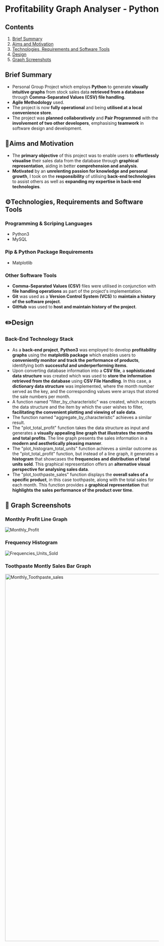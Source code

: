 # Profitability Graph Analyser - Python
## Contents
1. [ Brief Summary ](#summary)
2. [ Aims and Motivation ](#aims)
3. [ Technologies, Requirements and Software Tools ](#tech)
4. [ Design ](#design)
5. [ Graph Screenshots ](#demo)

<a name="summary"></a>
## Brief Summary
- Personal Group Project which employs **Python** to generate **visually intuitive graphs** from stock sales data **retrieved from a database** through **Comma-Separated Values (CSV) file handling**.
- **Agile Methodology** used.
- The project is now **fully operational** and being **utilised at a local convenience store**.
- The project was **planned collaboratively** and **Pair Programmed** with the **involvement of two other developers**, emphasising **teamwork** in software design and development.
<a name="aims"></a>
## 🎯Aims and Motivation
- The **primary objective** of this project was to enable users to **effortlessly visualise** their sales data from the database through **graphical representation**, aiding in better **comprehension and analysis**.
- **Motivated** by an **unrelenting passion for knowledge and personal growth**, I took on the **responsibility** of utilising **back-end technologies** to assist others as well as **expanding my expertise in back-end technologies**.
<a name="tech"></a>
## ⚙️Technologies, Requirements and Software Tools
### Programming & Scriping Languages
- Python3
- MySQL
### Pip & Python Package Requirements
- Matplotlib
### Other Software Tools
- **Comma-Separated Values (CSV)** files were utilised in conjunction with **file handling operations** as part of the project's implementation.
- **Git** was used as a **Version Control System (VCS)** to **maintain a history of the software project**.
- **GitHub** was used to **host and maintain history of the project**.
<a name="design"></a>
## ✏️Design
### Back-End Technology Stack
- As a **back-end project**, **Python3** was employed to develop **profitability graphs** using the **matplotlib package** which enables users to **conveniently monitor and track the performance of products**, identifying both **successful and underperforming items**.
- Upon converting database information into a **CSV file**, a **sophisticated data structure** was created which was used to **store the information retrieved from the database** using **CSV File Handling**. In this case, a **dictionary data structure** was implemented, where the month number served as the key, and the corresponding values were arrays that stored the sale numbers per month.
- A function named "filter_by_characteristic" was created, which accepts the data structure and the item by which the user wishes to filter, **facilitating the convenient plotting and viewing of sale data**.
- The function named "aggregate_by_characteristic" achieves a similar result.
- The "plot_total_profit" function takes the data structure as input and generates a **visually appealing line graph that illustrates the months and total profits**. The line graph presents the sales information in a **modern and aesthetically pleasing manner**.
- The "plot_histogram_total_units" function achieves a similar outcome as the "plot_total_profit" function, but instead of a line graph, it generates a **histogram** that showcases the **frequencies and distribution of total units sold**. This graphical representation offers an **alternative visual perspective for analysing sales data**.
- The "plot_toothpaste_sales" function displays the **overall sales of a specific product**, in this case toothpaste, along with the total sales for each month. This function provides a **graphical representation** that **highlights the sales performance of the product over time**.
<a name="demo"></a>
## 🚀 Graph Screenshots
### Monthly Profit Line Graph
![Monthly_Profit](https://github.com/Saad1929/profitability-graph-analyser/assets/108022733/4876e54c-d194-48e7-b33c-a6edab8f4fa7)
### Frequency Histogram
![Frequencies_Units_Sold](https://github.com/Saad1929/profitability-graph-analyser/assets/108022733/f86ff1de-229b-4073-9ae9-36475f93c5e1)
### Toothpaste Montly Sales Bar Graph
<img width="1202" alt="Monthly_Toothpaste_sales" src="https://github.com/Saad1929/profitability-graph-analyser/assets/108022733/2f79b018-f19b-4f96-858c-1b99ae1d7ef7">

